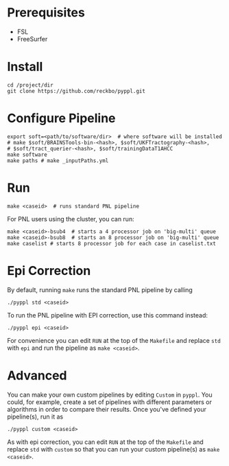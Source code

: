 # Prerequisites

* FSL
* FreeSurfer

# Install

    cd /project/dir
    git clone https://github.com/reckbo/pyppl.git

# Configure Pipeline

    export soft=<path/to/software/dir>  # where software will be installed
    # make $soft/BRAINSTools-bin-<hash>, $soft/UKFTractography-<hash>,
    # $soft/tract_querier-<hash>, $soft/trainingDataT1AHCC
    make software
    make paths # make _inputPaths.yml

# Run

    make <caseid>  # runs standard PNL pipeline

For PNL users using the cluster, you can run:

    make <caseid>-bsub4  # starts a 4 processor job on 'big-multi' queue
    make <caseid>-bsub8  # starts an 8 processor job on 'big-multi' queue
    make caselist # starts 8 processor job for each case in caselist.txt

# Epi Correction

By default, running `make` runs the standard PNL pipeline by calling

    ./pyppl std <caseid>

To run the PNL pipeline with EPI correction, use this command instead:

    ./pyppl epi <caseid>

For convenience you can edit `RUN` at the top of the `Makefile`
and replace `std` with `epi` and run the pipeline as `make <caseid>`.


# Advanced

You can make your own custom pipelines by editing `Custom` in `pyppl`. You
could, for example, create a set of pipelines with different parameters or
algorithms in order to compare their results. Once you've defined your
pipeline(s), run it as

    ./pyppl custom <caseid>

As with epi correction, you can edit `RUN` at the top of the `Makefile`
and replace `std` with `custom` so that you can run your custom pipeline(s)
as `make <caseid>`.
